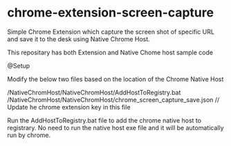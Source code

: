 # chrome-extension-screen-capture

Simple Chrome Extension which capture the screen shot of specific URL and save it to the desk using Native Chrome Host.

This repositary has both Extension and Native Chome host sample code

@Setup

Modify the below two files based on the location of the Chrome Native Host

/NativeChromHost/NativeChromHost/AddHostToRegistry.bat
/NativeChromHost/NativeChromHost/chrome_screen_capture_save.json // Update he chrome extension key in this file

Run the AddHostToRegistry.bat file to add the chrome native host to registrary. 
No need to run the native host exe file and it will be automatically run by chrome. 
